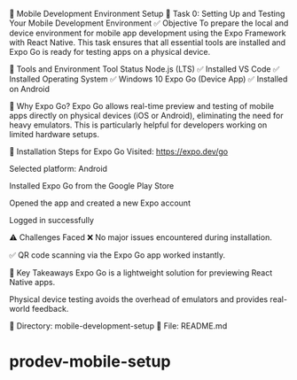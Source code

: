 📱 Mobile Development Environment Setup
🔧 Task 0: Setting Up and Testing Your Mobile Development Environment
✅ Objective
To prepare the local and device environment for mobile app development using the Expo Framework with React Native. This task ensures that all essential tools are installed and Expo Go is ready for testing apps on a physical device.

📂 Tools and Environment
Tool	Status
Node.js (LTS)	✅ Installed
VS Code	✅ Installed
Operating System	✅ Windows 10
Expo Go (Device App)	✅ Installed on Android

🚀 Why Expo Go?
Expo Go allows real-time preview and testing of mobile apps directly on physical devices (iOS or Android), eliminating the need for heavy emulators. This is particularly helpful for developers working on limited hardware setups.

📲 Installation Steps for Expo Go
Visited: https://expo.dev/go

Selected platform: Android

Installed Expo Go from the Google Play Store

Opened the app and created a new Expo account

Logged in successfully

⚠️ Challenges Faced
❌ No major issues encountered during installation.

✅ QR code scanning via the Expo Go app worked instantly.

🧠 Key Takeaways
Expo Go is a lightweight solution for previewing React Native apps.

Physical device testing avoids the overhead of emulators and provides real-world feedback.

📁 Directory: mobile-development-setup
📄 File: README.md

# prodev-mobile-setup
